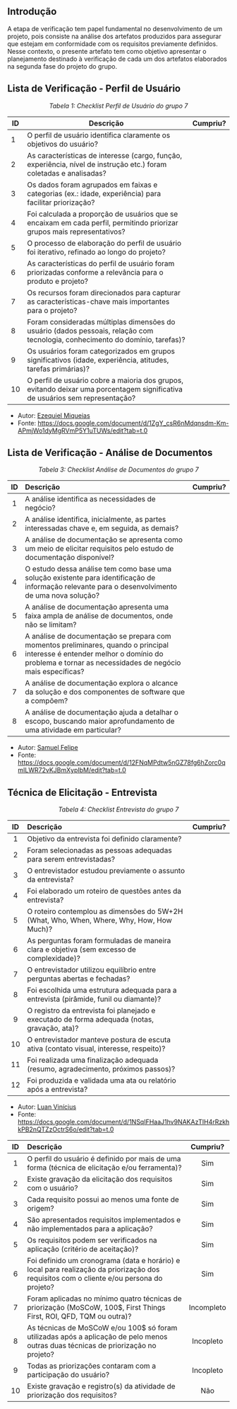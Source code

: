 ## Introdução 

A etapa de verificação tem papel fundamental no desenvolvimento de um projeto, pois consiste na análise dos artefatos produzidos para assegurar que estejam em conformidade com os requisitos previamente definidos. Nesse contexto, o presente artefato tem como objetivo apresentar o planejamento destinado à verificação de cada um dos artefatos elaborados na segunda fase do projeto do grupo.

## Lista de Verificação - Perfil de Usuário 

*<p style="text-align: center;">Tabela 1: Checklist Perfil de Usuário do grupo 7</p>*

| ID  | Descrição | Cumpriu? |
|-----|-----------|----------|
| 1   | O perfil de usuário identifica claramente os objetivos do usuário? | |
| 2   | As características de interesse (cargo, função, experiência, nível de instrução etc.) foram coletadas e analisadas? | |
| 3   | Os dados foram agrupados em faixas e categorias (ex.: idade, experiência) para facilitar priorização? | |
| 4   | Foi calculada a proporção de usuários que se encaixam em cada perfil, permitindo priorizar grupos mais representativos? |  |
| 5   | O processo de elaboração do perfil de usuário foi iterativo, refinado ao longo do projeto? | |
| 6   | As características do perfil de usuário foram priorizadas conforme a relevância para o produto e projeto? |  |
| 7   | Os recursos foram direcionados para capturar as características-chave mais importantes para o projeto? |  |
| 8   | Foram consideradas múltiplas dimensões do usuário (dados pessoais, relação com tecnologia, conhecimento do domínio, tarefas)? | |
| 9   | Os usuários foram categorizados em grupos significativos (idade, experiência, atitudes, tarefas primárias)? |  |
| 10  | O perfil de usuário cobre a maioria dos grupos, evitando deixar uma porcentagem significativa de usuários sem representação? |  |

- Autor: [Ezequiel Miqueias](https://github.com/Kael-web7)
- Fonte: <https://docs.google.com/document/d/1ZgY_csR6nMdqnsdm-Km-APmjWo1dyMgRVmP5Y1uTUWs/edit?tab=t.0>   



## Lista de Verificação - Análise de Documentos

*<p style="text-align: center;">Tabela 3: Checklist Análise de Documentos do grupo 7</p>*

| ID  | Descrição                                                                                                       | Cumpriu? |
|:---:|:---------------------------------------------------------------------------------------------------------------|:--------:|
| 1   | A análise identifica as necessidades de negócio?                                                               |        |
| 2   | A análise identifica, inicialmente, as partes interessadas chave e, em seguida, as demais?                     |        |
| 3   | A análise de documentação se apresenta como um meio de elicitar requisitos pelo estudo de documentação disponível? |       |
| 4   | O estudo dessa análise tem como base uma solução existente para identificação de informação relevante para o desenvolvimento de uma nova solução? |      |
| 5   | A análise de documentação apresenta uma faixa ampla de análise de documentos, onde não se limitam?             |       |
| 6   | A análise de documentação se prepara com momentos preliminares, quando o principal interesse é entender melhor o domínio do problema e tornar as necessidades de negócio mais específicas? |      |
| 7   | A análise de documentação explora o alcance da solução e dos componentes de software que a compõem?            |        |
| 8   | A análise de documentação ajuda a detalhar o escopo, buscando maior aprofundamento de uma atividade em particular? |       |

- Autor: [Samuel Felipe](https://github.com/TerminaKng05)
- Fonte: <https://docs.google.com/document/d/12FNqMPdtw5nGZ78fg6hZorc0qmILWR72vKJBmXypIbM/edit?tab=t.0>

## Técnica de Elicitação - Entrevista

*<p style="text-align: center;">Tabela 4: Checklist Entrevista do grupo 7</p>*

| ID  | Descrição                                                                                                     | Cumpriu? |
|:---:|:--------------------------------------------------------------------------------------------------------------|:--------:|
| 1   | Objetivo da entrevista foi definido claramente?                                                               |       |
| 2   | Foram selecionadas as pessoas adequadas para serem entrevistadas?                                             |      |
| 3   | O entrevistador estudou previamente o assunto da entrevista?                                                  |     |
| 4   | Foi elaborado um roteiro de questões antes da entrevista?                                                     |        |
| 5   | O roteiro contemplou as dimensões do 5W+2H (What, Who, When, Where, Why, How, How Much)?                     |        |
| 6   | As perguntas foram formuladas de maneira clara e objetiva (sem excesso de complexidade)?                      |         |
| 7   | O entrevistador utilizou equilíbrio entre perguntas abertas e fechadas?                                       |       |
| 8   | Foi escolhida uma estrutura adequada para a entrevista (pirâmide, funil ou diamante)?                         |        |
| 9   | O registro da entrevista foi planejado e executado de forma adequada (notas, gravação, ata)?                   |         |
| 10  | O entrevistador manteve postura de escuta ativa (contato visual, interesse, respeito)?                        |          |
| 11  | Foi realizada uma finalização adequada (resumo, agradecimento, próximos passos)?                              |         |
| 12  | Foi produzida e validada uma ata ou relatório após a entrevista?                                               |         |

- Autor: [Luan Vinícius](https://github.com/luannvi)
- Fonte: <https://docs.google.com/document/d/1NSqIFHaaJ1hv9NAKAzTIH4rRzkhkPB2nQTZzOctrS6o/edit?tab=t.0>


| ID  | Descrição                                                                                                                                         | Cumpriu? |
|:---:|:--------------------------------------------------------------------------------------------------------------------------------------------------|:--------:|
| 1   | O perfil do usuário é definido por mais de uma forma (técnica de elicitação e/ou ferramenta)?                                                      |  Sim        |
| 2   | Existe gravação da elicitação dos requisitos com o usuário?                                                                                        |      Sim    |
| 3   | Cada requisito possui ao menos uma fonte de origem?                                                                                                |    Sim      |
| 4   | São apresentados requisitos implementados e não implementados para a aplicação?                                                                    |    Sim      |
| 5   | Os requisitos podem ser verificados na aplicação (critério de aceitação)?                                                                          |   Sim       |
| 6   | Foi definido um cronograma (data e horário) e local para realização da priorização dos requisitos com o cliente e/ou persona do projeto?            |   Sim       |
| 7   | Foram aplicadas no mínimo quatro técnicas de priorização (MoSCoW, 100$, First Things First, ROI, QFD, TQM ou outra)?                               |    Incompleto      |
| 8   | As técnicas de MoSCoW e/ou 100$ só foram utilizadas após a aplicação de pelo menos outras duas técnicas de priorização no projeto?                 |    Incopleto      |
| 9   | Todas as priorizações contaram com a participação do usuário?                                                                                      |        Incopleto  |
| 10  | Existe gravação e registro(s) da atividade de priorização dos requisitos?                                                                          |   Não       |

